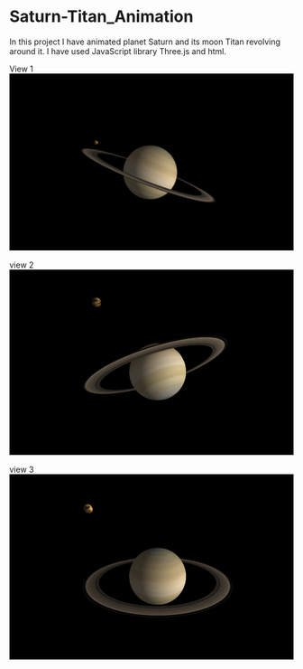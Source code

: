 # Saturn-Titan_Animation

In this project I have animated planet Saturn and its moon Titan revolving around it.
I have used JavaScript library Three.js and html.

View 1
![](images/view1.png)

view 2
![](images/view2.png)

view 3
![](images/view3.png)
